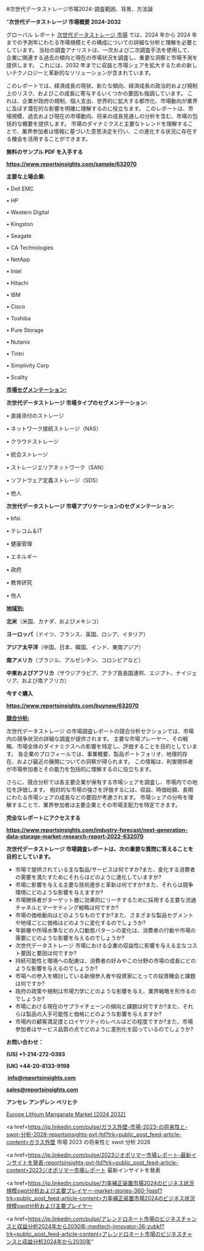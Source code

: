 #次世代データストレージ市場2024-調査範囲、背景、方法論

"<strong>次世代データストレージ 市場概要 2024-2032</strong>

グローバル レポート <a href=https://www.reportsinsights.com/sample/632070>次世代データストレージ 市場</a> では、2024 年から 2024 年までの予測年にわたる市場規模とその構成についての詳細な分析と理解を必要としています。 当社の調査アナリストは、一次および二次調査手法を使用して、企業に関連する過去の傾向と現在の市場状況を調査し、重要な洞察と市場予測を提供します。 これには、2032 年までに収益と市場シェアを拡大​​するための新しいテクノロジーと革新的なソリューションが含まれています。

このレポートでは、経済成長の現状、新たな傾向、経済成長の政治的および規制上のリスク、およびこの成長に寄与するいくつかの要因も強調しています。 これは、企業が政府の規制、個人支出、世界的に拡大する都市化、市場動向が業界に及ぼす潜在的な影響を明確に理解するのに役立ちます。 このレポートは、市場規模、過去および現在の市場動向、将来の成長見通しの分析を含む、市場の包括的な概要を提供します。 市場のダイナミクスと主要なトレンドを理解することで、業界参加者は情報に基づいた意思決定を行い、この進化する状況に存在する機会を活用することができます。

<strong><b>無料のサンプル PDF を入手する</b></strong>

<a href=https://www.reportsinsights.com/sample/632070><strong><u>https://www.reportsinsights.com/sample/632070</u></strong></a>

<strong>主要な上場企業:</strong>

• Dell EMC

• HP

• Western Digital

• Kingston

• Seagate

• CA Technologies

• NetApp

• Intel

• Hitachi

• IBM

• Cisco

• Toshiba

• Pure Storage

• Nutanix

• Tintri

• Simplivity Corp

• Scality

<strong><u>市場セグメンテーション</u></strong><strong><u>:</u></strong>

<strong>次世代データストレージ 市場タイプのセグメンテーション:</strong>

• 直接添付のストレージ

• ネットワーク接続ストレージ（NAS）

• クラウドストレージ

• 統合ストレージ

• ストレージエリアネットワーク（SAN）

• ソフトウェア定義ストレージ（SDS）

• 他人

<strong>次世代データストレージ 市場アプリケーションのセグメンテーション:</strong>

• bfsi.

• テレコム＆IT

• 健康管理

• エネルギー

• 政府

• 教育研究

• 他人

<strong><u>地域別</u></strong><strong><u>:</u></strong>

<strong>北米</strong>（米国、カナダ、およびメキシコ）

<strong>ヨーロッパ</strong>（ドイツ、フランス、英国、ロシア、イタリア）

<strong>アジア太平洋</strong>（中国、日本、韓国、インド、東南アジア）

<strong>南アメリカ</strong>（ブラジル、アルゼンチン、コロンビアなど）

<strong>中東およびアフリカ</strong>（サウジアラビア、アラブ首長国連邦、エジプト、ナイジェリア、および南アフリカ）

<strong>今すぐ購入</strong>

<a href=https://www.reportsinsights.com/buynow/632070><strong><u>https://www.reportsinsights.com/buynow/632070</u></strong></a>

<strong><u>競合分析:</u></strong>

次世代データストレージ の市場調査レポートの競合分析セクションでは、市場内の競争状況の詳細な調査が提供されます。 主要な市場プレーヤー、その戦略、市場全体のダイナミクスへの影響を特定し、評価することを目的としています。 各企業のプロフィールでは、事業概要、製品ポートフォリオ、地理的存在、および最近の展開についての洞察が得られます。 この情報は、利害関係者が市場参加者とその能力を包括的に理解するのに役立ちます。

さらに、競合分析では各主要企業が保有する市場シェアを調査し、市場内での地位を評価します。 相対的な市場の強さを評価するには、収益、時価総額、長期にわたる市場シェアの成長などの要因が考慮されます。 市場シェアの分布を理解することで、業界参加者は主要企業とその市場支配力を特定できます。

<strong>完全なレポートにアクセスする</strong>

<a href=https://www.reportsinsights.com/industry-forecast/next-generation-data-storage-market-research-report-2022-632070><strong><u><b>https://www.reportsinsights.com/industry-forecast/next-generation-data-storage-market-research-report-2022-632070</b></u></strong></a>

<strong><b>次世代データストレージ 市場調査レポートは、次の重要な質問に答えることを目的としています。</b></strong>
<ul>
  <li>市場で提供されている主な製品/サービスは何ですか?また、変化する消費者の需要を満たすためにそれらはどのように進化していますか?</li>
  <li>市場に影響を与える主要な技術進歩と革新は何ですか?また、それらは競争環境にどのような影響を与えますか?</li>
  <li>市場関係者がターゲット層に効果的にリーチするために採用する主要な流通チャネルとマーケティング戦略は何ですか?</li>
  <li>市場の価格動向はどのようなものですか?また、さまざまな製品セグメントや地域ごとに価格はどのように変化するのでしょうか?</li>
  <li>年齢層や所得水準などの人口動態パターンの変化は、消費者の行動や市場の需要にどのような影響を与えるのでしょうか?</li>
  <li>次世代データストレージ 市場における企業の収益性に影響を与える主なコスト要因と要因は何ですか?</li>
  <li>持続可能性と環境への配慮は、消費者の好みやこの分野の市場の成長にどのような影響を与えるのでしょうか?</li>
  <li>市場への参入を検討している新規参入者や投資家にとっての投資機会と課題は何ですか?</li>
  <li>政府の政策や規制は市場力学にどのような影響を与え、業界戦略を形作るのでしょうか?</li>
  <li>市場における現在のサプライチェーンの傾向と課題は何ですか?また、それらは製品の入手可能性と価格にどのような影響を与えますか?</li>
  <li>市場内の顧客満足度とロイヤリティのレベルはどの程度ですか?また、市場参加者はサービス品質の点でどのように差別化を図っているのでしょうか?</li>
</ul>
<strong>お問い合わせ：</strong>

<strong>(US) +1-214-272-0393</strong>

<strong>(UK) +44-20-8133-9198</strong>

<strong> </strong><a href=info@reportsinsights.com><strong><u>info@reportsinsights.com</u></strong></a>

<a href=sales@reportsinsights.com><strong><u>sales@reportsinsights.com</u></strong></a>

<strong>アンセレ アンデレン ベリヒテ</strong>

<a href=https://www.linkedin.com/pulse/europe-lithium-manganate-market-in-depth-analysis-szsyf/>Europe Lithium Manganate Market [2024 2032]</a>

<a href=https://jp.linkedin.com/pulse/ガラス外壁-市場-2023-の将来性と-swot-分析-2028-reportsinsights-pvt-ltd?trk=public_post_feed-article-content>ガラス外壁 市場 2023 の将来性と swot 分析 2028</a>

<a href=https://jp.linkedin.com/pulse/2023ジオポリマー市場レポート-最新インサイトを発表-reportsinsights-pvt-ltd?trk=public_post_feed-article-content>2023ジオポリマー市場レポート 最新インサイトを発表</a>

<a href=https://jp.linkedin.com/pulse/力率補正装置市場2024のビジネス状況規模swot分析および主要プレイヤー-market-stories-360-1gasf?trk=public_post_feed-article-content>力率補正装置市場2024のビジネス状況規模swot分析および主要プレイヤー</a>

<a href=https://jp.linkedin.com/pulse/アレンドロネート市場のビジネスチャンスと収益分析2024年から2030年-medtech-innovator-36-zubkf?trk=public_post_feed-article-content>アレンドロネート市場のビジネスチャンスと収益分析2024年から2030年</a>"
